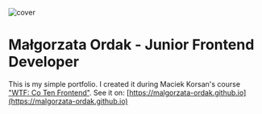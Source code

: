 ![cover](https://malgorzata-ordak.github.io/og-portfolio.png)

# Małgorzata Ordak - Junior Frontend Developer

This is my simple portfolio. I created it during Maciek Korsan's course ["WTF: Co Ten Frontend"](https://cotenfrontend.pl).
See it on: [https://malgorzata-ordak.github.io](https://malgorzata-ordak.github.io)


